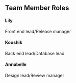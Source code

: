 ## Team Member Roles

#### Lily
Front end lead/Release manager

#### Koushik
Back end lead/Database lead

#### Annabelle
Design lead/Review manager




